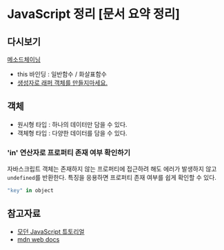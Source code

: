 # JavaScript 정리 [문서 요약 정리]

## 다시보기
[메소드체이닝](https://ko.javascript.info/object-methods)
- this 바인딩 : 일반함수 / 화살표함수
- [생성자로 래퍼 객체를 만들지마세요.](https://ko.javascript.info/primitives-methods)
## 객체
- 원시형 타입 : 하나의 데이터만 담을 수 있다.
- 객체형 타입 : 다양한 데이터를 담을 수 있다.

### 'in' 연산자로 프로퍼티 존재 여부 확인하기
자바스크립트 객체는 존재하지 않는 프로퍼티에 접근하려 해도 에러가 발생하지 않고 `undefined`를 반환한다.
특징을 응용하면 프로퍼티 존재 여부를 쉽게 확인할 수 있다.

```javascript
"key" in object
```

## 참고자료
- [모던 JavaScript 튜토리얼](https://ko.javascript.info/)
- [mdn web docs](https://developer.mozilla.org/ko/docs/Web/JavaScript)